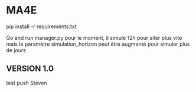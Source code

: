 # MA4E

pip install -r requirements.txt

Go and run manager.py
pour le moment, il simule 12h pour aller plus vite mais le paramètre simulation_horizon peut être augmenté pour simuler plus de jours

## VERSION 1.0

test push Steven